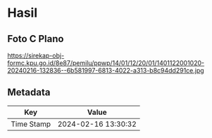 # Hasil

## Foto C Plano

https://sirekap-obj-formc.kpu.go.id/8e87/pemilu/ppwp/14/01/12/20/01/1401122001020-20240216-132836--6b581997-6813-4022-a313-b8c94dd291ce.jpg


## Metadata

| Key        | Value               |
| ---------- | ------------------- |
| Time Stamp | 2024-02-16 13:30:32 |



